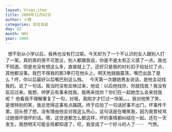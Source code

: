 ```yaml
---
layout: blogs_item
title: 2009年11月02日
author: 小傅
categories: 自言自语
day: 02
month: NOV
year: 2009
---
```




&nbsp;
想不到从小学以后，我再也没有打过架。今天却为了一个不认识的女人跟别人打了一架。真的真的很不可思议，别人都跟我说，你是不是太有正义感了一点。我也不知道。但是也没有想这么多，直接就上了。还好只是我的衬衫扣子给扯烂了点，其他都没事。我巴不得我的那3拳打在他头上，明天他就脑震荡，嘴巴出血了是么？哼，你以后最好以后嘴巴别这么贱。
&nbsp;
今天第一次跟她男友说话，是他主动找我的。说了一句话。我当时没有反映过来，他说：以后他找你，你就找我？我没有反应过来。我想，帅梦云有事来找我，我再来找你？你们在一起她怎么会来找我呢？
他看我不理解重复了一句，对哦，我刚才才打过一场架。。。我对他笑了笑，是很特别的笑，我总觉得这事有点蹊跷。终于应验了一句话好事不出门，坏事传千里。回头想了想，没有理由他会对我这么热心，这句话是在嘲笑我，因为我曾经骂过她很坏很坏的话。嗯，这世道都怎么都这样，坏的事情都纠结在一起。还在一天发生。我想明天可能全班都知道了，哎，我变成了一个好斗的人了⋯⋯
&nbsp; 气愤。
&nbsp;


